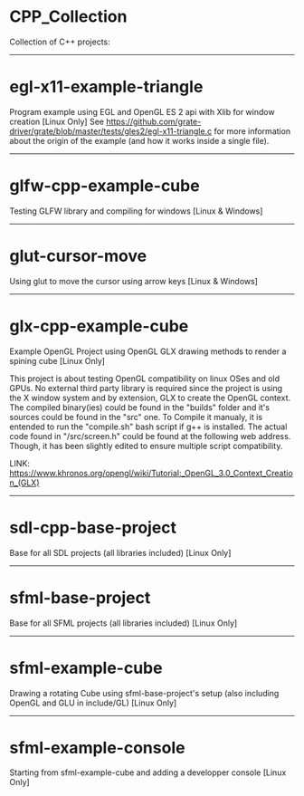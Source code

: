 # CPP_Collection

Collection of C++ projects:

-----------------------------------------------------------------------------------------------------

# egl-x11-example-triangle

Program example using EGL and OpenGL ES 2 api with Xlib for window creation  [Linux Only]
See https://github.com/grate-driver/grate/blob/master/tests/gles2/egl-x11-triangle.c
for more information about the origin of the example (and how it works inside a single file).

-----------------------------------------------------------------------------------------------------

# glfw-cpp-example-cube

Testing GLFW library and compiling for windows  [Linux & Windows]

-----------------------------------------------------------------------------------------------------

# glut-cursor-move

Using glut to move the cursor using arrow keys  [Linux & Windows]

-----------------------------------------------------------------------------------------------------

# glx-cpp-example-cube

Example OpenGL Project using OpenGL GLX drawing methods to render a spining cube [Linux Only]

This project is about testing OpenGL compatibility on linux OSes and old GPUs. 
No external third party library is required since the project is using the X window system and by extension, GLX to create the OpenGL context.
The compiled binary(ies) could be found in the "builds" folder and it's sources could be found in the "src" one.
To Compile it manualy, it is entended to run the "compile.sh" bash script if g++ is installed.
The actual code found in "/src/screen.h" could be found at the following web address. Though, it has been slightly edited to ensure multiple script compatibility.

LINK: https://www.khronos.org/opengl/wiki/Tutorial:_OpenGL_3.0_Context_Creation_(GLX)

-----------------------------------------------------------------------------------------------------

# sdl-cpp-base-project

Base for all SDL projects (all libraries included) [Linux Only]

-----------------------------------------------------------------------------------------------------

# sfml-base-project

Base for all SFML projects (all libraries included) [Linux Only]

-----------------------------------------------------------------------------------------------------

# sfml-example-cube

Drawing a rotating Cube using sfml-base-project's setup (also including OpenGL and GLU in include/GL) [Linux Only]

-----------------------------------------------------------------------------------------------------

# sfml-example-console

Starting from sfml-example-cube and adding a developper console [Linux Only]

